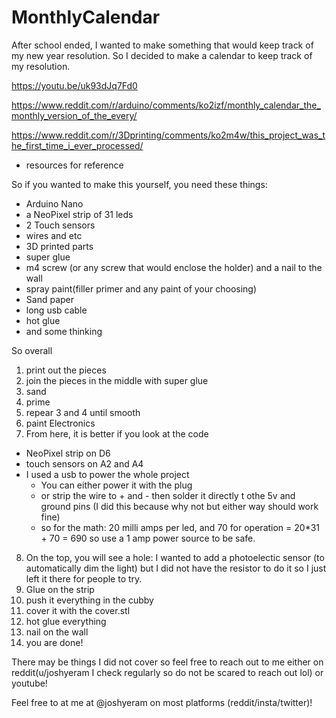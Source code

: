 # MonthlyCalendar

After school ended, I wanted to make something that would keep track of my new year resolution. So I decided to make a calendar to keep track of my resolution.

https://youtu.be/uk93dJq7Fd0

https://www.reddit.com/r/arduino/comments/ko2izf/monthly_calendar_the_monthly_version_of_the_every/

https://www.reddit.com/r/3Dprinting/comments/ko2m4w/this_project_was_the_first_time_i_ever_processed/
- resources for reference

So if you wanted to make this yourself, you need these things:
- Arduino Nano
- a NeoPixel strip of 31 leds
- 2 Touch sensors
- wires and etc
- 3D printed parts
- super glue
- m4 screw (or any screw that would enclose the holder) and a nail to the wall
- spray paint(filler primer and any paint of your choosing)
- Sand paper
- long usb cable
- hot glue
- and some thinking

So overall
1. print out the pieces
2. join the pieces in the middle with super glue 
3. sand
4. prime
5. repear 3 and 4 until smooth
6. paint
Electronics
7. From here, it is better if you look at the code
- NeoPixel strip on D6
- touch sensors on A2 and A4
- I used a usb to power the whole project
    - You can either power it with the plug
    - or strip the wire to + and - then solder it directly t othe 5v and ground pins (I did this because why not but either way should work fine)
    - so for the math: 20 milli amps per led, and 70 for operation = 20*31 + 70 = 690 so use a 1 amp power source to be safe.
8. On the top, you will see a hole: I wanted to add a photoelectic sensor (to automatically dim the light) but I did not have the resistor to do it so I just left it there for people to try.
9. Glue on the strip
10. push it everything in the cubby
11. cover it with the cover.stl
12. hot glue everything
13. nail on the wall
14. you are done!

There may be things I did not cover so feel free to reach out to me either on reddit(u/joshyeram I check regularly so do not be scared to reach out lol) or youtube!

Feel free to at me at @joshyeram on most platforms (reddit/insta/twitter)! 
